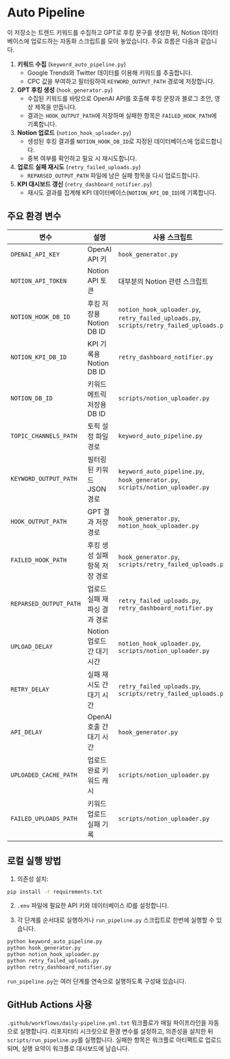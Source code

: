 # Auto Pipeline

이 저장소는 트렌드 키워드를 수집하고 GPT로 후킹 문구를 생성한 뒤, Notion 데이터베이스에 업로드하는 자동화 스크립트를 모아 놓았습니다. 주요 흐름은 다음과 같습니다.

1. **키워드 수집** (`keyword_auto_pipeline.py`)
   - Google Trends와 Twitter 데이터를 이용해 키워드를 추출합니다.
   - CPC 값을 부여하고 필터링하여 `KEYWORD_OUTPUT_PATH` 경로에 저장합니다.
2. **GPT 후킹 생성** (`hook_generator.py`)
   - 수집된 키워드를 바탕으로 OpenAI API를 호출해 후킹 문장과 블로그 초안, 영상 제목을 만듭니다.
   - 결과는 `HOOK_OUTPUT_PATH`에 저장하며 실패한 항목은 `FAILED_HOOK_PATH`에 기록합니다.
3. **Notion 업로드** (`notion_hook_uploader.py`)
   - 생성된 후킹 결과를 `NOTION_HOOK_DB_ID`로 지정된 데이터베이스에 업로드합니다.
   - 중복 여부를 확인하고 필요 시 재시도합니다.
4. **업로드 실패 재시도** (`retry_failed_uploads.py`)
   - `REPARSED_OUTPUT_PATH` 파일에 남은 실패 항목을 다시 업로드합니다.
5. **KPI 대시보드 갱신** (`retry_dashboard_notifier.py`)
   - 재시도 결과를 집계해 KPI 데이터베이스(`NOTION_KPI_DB_ID`)에 기록합니다.

## 주요 환경 변수

| 변수 | 설명 | 사용 스크립트 |
|---|---|---|
| `OPENAI_API_KEY` | OpenAI API 키 | `hook_generator.py` |
| `NOTION_API_TOKEN` | Notion API 토큰 | 대부분의 Notion 관련 스크립트 |
| `NOTION_HOOK_DB_ID` | 후킹 저장용 Notion DB ID | `notion_hook_uploader.py`, `retry_failed_uploads.py`, `scripts/retry_failed_uploads.py` |
| `NOTION_KPI_DB_ID` | KPI 기록용 Notion DB ID | `retry_dashboard_notifier.py` |
| `NOTION_DB_ID` | 키워드 메트릭 저장용 DB ID | `scripts/notion_uploader.py` |
| `TOPIC_CHANNELS_PATH` | 토픽 설정 파일 경로 | `keyword_auto_pipeline.py` |
| `KEYWORD_OUTPUT_PATH` | 필터링된 키워드 JSON 경로 | `keyword_auto_pipeline.py`, `hook_generator.py`, `scripts/notion_uploader.py` |
| `HOOK_OUTPUT_PATH` | GPT 결과 저장 경로 | `hook_generator.py`, `notion_hook_uploader.py` |
| `FAILED_HOOK_PATH` | 후킹 생성 실패 항목 저장 경로 | `hook_generator.py`, `scripts/retry_failed_uploads.py` |
| `REPARSED_OUTPUT_PATH` | 업로드 실패 재파싱 결과 경로 | `retry_failed_uploads.py`, `retry_dashboard_notifier.py` |
| `UPLOAD_DELAY` | Notion 업로드 간 대기 시간 | `notion_hook_uploader.py`, `scripts/notion_uploader.py` |
| `RETRY_DELAY` | 실패 재시도 간 대기 시간 | `retry_failed_uploads.py`, `scripts/retry_failed_uploads.py` |
| `API_DELAY` | OpenAI 호출 간 대기 시간 | `hook_generator.py` |
| `UPLOADED_CACHE_PATH` | 업로드 완료 키워드 캐시 | `scripts/notion_uploader.py` |
| `FAILED_UPLOADS_PATH` | 키워드 업로드 실패 기록 | `scripts/notion_uploader.py` |

## 로컬 실행 방법

1. 의존성 설치:

```bash
pip install -r requirements.txt
```

2. `.env` 파일에 필요한 API 키와 데이터베이스 ID를 설정합니다.

3. 각 단계를 순서대로 실행하거나 `run_pipeline.py` 스크립트로 한번에 실행할 수 있습니다.

```bash
python keyword_auto_pipeline.py
python hook_generator.py
python notion_hook_uploader.py
python retry_failed_uploads.py
python retry_dashboard_notifier.py
```

`run_pipeline.py`는 여러 단계를 연속으로 실행하도록 구성돼 있습니다.

## GitHub Actions 사용

`.github/workflows/daily-pipeline.yml.txt` 워크플로가 매일 파이프라인을 자동으로 실행합니다. 리포지터리 시크릿으로 환경 변수를 설정하고, 의존성을 설치한 뒤 `scripts/run_pipeline.py`를 실행합니다. 실패한 항목은 워크플로 아티팩트로 업로드되며, 실행 요약이 워크플로 대시보드에 남습니다.
